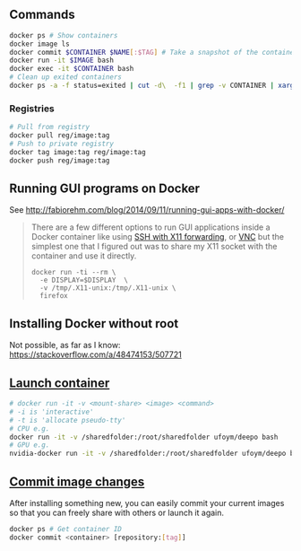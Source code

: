 ## Commands
```bash
docker ps # Show containers
docker image ls
docker commit $CONTAINER $NAME[:$TAG] # Take a snapshot of the container
docker run -it $IMAGE bash
docker exec -it $CONTAINER bash
# Clean up exited containers
docker ps -a -f status=exited | cut -d\  -f1 | grep -v CONTAINER | xargs docker rm
```

### Registries

```bash
# Pull from registry
docker pull reg/image:tag
# Push to private registry
docker tag image:tag reg/image:tag
docker push reg/image:tag
```

## Running GUI programs on Docker
See http://fabiorehm.com/blog/2014/09/11/running-gui-apps-with-docker/

> There are a few different options to run GUI applications inside a Docker container like using [SSH with X11 forwarding](http://blog.docker.com/2013/07/docker-desktop-your-desktop-over-ssh-running-inside-of-a-docker-container/), or [VNC](http://stackoverflow.com/a/16311264) but the simplest one that I figured out was to share my X11 socket with the container and use it directly.
> ```
> docker run -ti --rm \
>   -e DISPLAY=$DISPLAY  \
>   -v /tmp/.X11-unix:/tmp/.X11-unix \
>   firefox
> ```

## Installing Docker without root
Not possible, as far as I know: https://stackoverflow.com/a/48474153/507721

## [Launch container](https://docs.docker.com/engine/reference/commandline/run/)
```bash
# docker run -it -v <mount-share> <image> <command>
# -i is 'interactive'
# -t is 'allocate pseudo-tty'
# CPU e.g.
docker run -it -v /sharedfolder:/root/sharedfolder ufoym/deepo bash
# GPU e.g.
nvidia-docker run -it -v /sharedfolder:/root/sharedfolder ufoym/deepo bash
```

## [Commit image changes](https://docs.docker.com/engine/reference/commandline/commit/)

After installing something new, you can easily commit your current images so that you can freely share with others or launch it again.
```bash
docker ps # Get container ID
docker commit <container> [repository:[tag]]
```
<!--stackedit_data:
eyJoaXN0b3J5IjpbLTE4NTgyMDYzOTUsLTEzOTkyNzM1NDIsLT
U2OTM5NDE5MF19
-->
